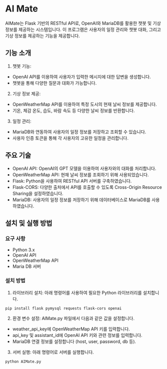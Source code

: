 # AI Mate
AIMate는 Flask 기반의 RESTful API로, OpenAI와 MariaDB를 활용한 챗봇 및 기상 정보를 제공하는 시스템입니다. 이 프로그램은 사용자의 일정 관리와 챗봇 대화, 그리고 기상 정보를 제공하는 기능을 제공합니다.
## 기능 소개
1. 챗봇 기능:
- OpenAI API를 이용하여 사용자가 입력한 메시지에 대한 답변을 생성합니다.
- 챗봇을 통해 다양한 질문과 대화가 가능합니다.
2. 기상 정보 제공:
- OpenWeatherMap API를 이용하여 특정 도시의 현재 날씨 정보를 제공합니다.
- 기온, 체감 온도, 습도, 바람 속도 등 다양한 날씨 정보를 반환합니다.
3. 일정 관리:
- MariaDB와 연동하여 사용자의 일정 정보를 저장하고 조회할 수 있습니다.
- 사용자 인증 토큰을 통해 각 사용자의 고유한 일정을 관리합니다.
## 주요 기술
- OpenAI API: OpenAI의 GPT 모델을 이용하여 사용자와의 대화를 처리합니다.
- OpenWeatherMap API: 현재 날씨 정보를 조회하기 위해 사용되었습니다.
- Flask: Python을 사용하여 RESTful API 서버를 구축하였습니다.
- Flask-CORS: 다양한 출처에서 API를 호출할 수 있도록 Cross-Origin Resource Sharing을 설정하였습니다.
- MariaDB: 사용자의 일정 정보를 저장하기 위해 데이터베이스로 MariaDB를 사용하였습니다.
## 설치 및 실행 방법
### 요구 사항
- Python 3.x
- OpenAI API
- OpenWeatherMap API
- Maria DB 서버
### 설치 방법
1. 라이브러리 설치:
아래 명령어를 사용하여 필요한 Python 라이브러리를 설치합니다.
```
pip install flask pymysql requests flask-cors openai
```

2. 환경 변수 설정:
AIMate.py 파일에서 다음과 같은 값을 설정합니다.
- weather_api_key에 OpenWeatherMap API 키를 입력합니다.
- api_key 및 assistant_id에 OpenAI API 키와 관련 정보를 입력합니다.
- MariaDB 연결 정보를 설정합니다 (host, user, password, db 등).

3. 서버 실행:
아래 명령어로 서버를 실행합니다.
```
python AIMate.py
```
